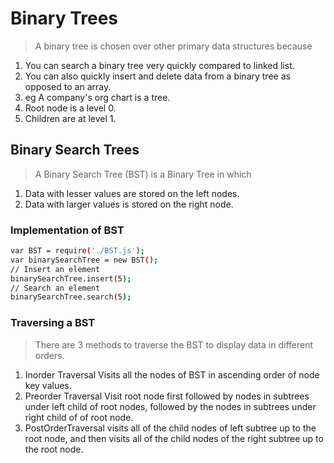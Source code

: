 # Binary Trees

> A binary tree is chosen over other primary data structures because
 1. You can search a binary tree very quickly compared to linked list.
 2. You can also quickly insert and delete data from a binary tree as 
 opposed to an array.
 3. eg A company's org chart is a tree.
 4. Root node is a level 0.
 5. Children are at level 1.
>
 
## Binary Search Trees
> A Binary Search Tree (BST) is a Binary Tree in which
1. Data with lesser values are stored on the left nodes.
2. Data with larger values is stored on the right node.
>

### Implementation of BST
```bash
var BST = require('./BST.js');
var binarySearchTree = new BST();
// Insert an element
binarySearchTree.insert(5);
// Search an element
binarySearchTree.search(5);
```

### Traversing a BST
> There are 3 methods to traverse the BST to display data in different
orders.
1. Inorder Traversal
Visits all the nodes of BST in ascending order of node key values.
2. Preorder Traversal
Visit root node first followed by nodes in subtrees under left child 
of root nodes, followed by the nodes in subtrees under right child of
of root node.
3. PostOrderTraversal visits all of the child nodes of left subtree up
to the root node, and then visits all of the child nodes of the right
subtree up to the root node.
>

